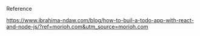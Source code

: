 Reference

https://www.ibrahima-ndaw.com/blog/how-to-buil-a-todo-app-with-react-and-node-js/?ref=morioh.com&utm_source=morioh.com
